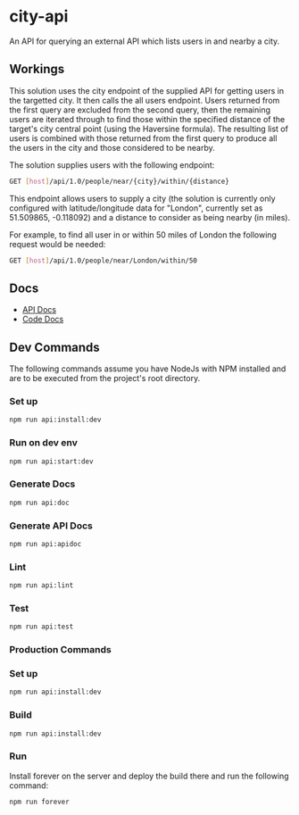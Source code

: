 # city-api
An API for querying an external API which lists users in and nearby a city.


## Workings
This solution uses the city endpoint of the supplied API for getting users in the targetted city. It then calls the all users endpoint. Users returned from the first query are excluded from the second query, then the remaining users are iterated through to find those within the specified distance of the target's city central point (using the Haversine formula). The resulting list of users is combined with those returned from the first query to produce all the users in the city and those considered to be nearby.

The solution supplies users with the following endpoint:

```bash
GET [host]/api/1.0/people/near/{city}/within/{distance}
```
This endpoint allows users to supply a city (the solution is currently only configured with latitude/longitude data for "London", currently set as 51.509865, -0.118092) and a distance to consider as being nearby (in miles).

For example, to find all user in or within 50 miles of London the following request would be needed:

```bash
GET [host]/api/1.0/people/near/London/within/50
```


## Docs
 *  [API Docs](https://jamcnaughton.github.io/city-api/apidoc/)
 *  [Code Docs](https://jamcnaughton.github.io/city-api/docs/)


## Dev Commands

The following commands assume you have NodeJs with NPM installed and are to be executed from the project's root directory.

### Set up

```bash
npm run api:install:dev
```

### Run on dev env

```bash
npm run api:start:dev
```

### Generate Docs

```bash
npm run api:doc
```

### Generate API Docs

```bash
npm run api:apidoc
```

### Lint

```bash
npm run api:lint
```

### Test

```bash
npm run api:test
```

### Production Commands

### Set up

```bash
npm run api:install:dev
```

### Build

```bash
npm run api:install:dev
```

### Run

Install forever on the server and deploy the build there and run the following command:

```bash
npm run forever
```





